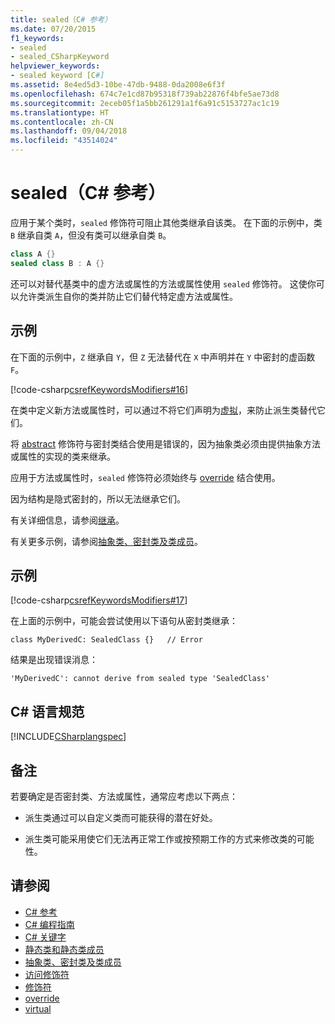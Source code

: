 ```yaml
---
title: sealed（C# 参考）
ms.date: 07/20/2015
f1_keywords:
- sealed
- sealed_CSharpKeyword
helpviewer_keywords:
- sealed keyword [C#]
ms.assetid: 8e4ed5d3-10be-47db-9488-0da2008e6f3f
ms.openlocfilehash: 674c7e1cd87b95318f739ab22876f4bfe5ae73d8
ms.sourcegitcommit: 2eceb05f1a5bb261291a1f6a91c5153727ac1c19
ms.translationtype: HT
ms.contentlocale: zh-CN
ms.lasthandoff: 09/04/2018
ms.locfileid: "43514024"
---
```

# <a name="sealed-c-reference"></a>sealed（C# 参考）
应用于某个类时，`sealed` 修饰符可阻止其他类继承自该类。 在下面的示例中，类 `B` 继承自类 `A`，但没有类可以继承自类 `B`。  
  
```csharp  
class A {}      
sealed class B : A {}  
```  
  
 还可以对替代基类中的虚方法或属性的方法或属性使用 `sealed` 修饰符。 这使你可以允许类派生自你的类并防止它们替代特定虚方法或属性。  
  
## <a name="example"></a>示例  
 在下面的示例中，`Z` 继承自 `Y`，但 `Z` 无法替代在 `X` 中声明并在 `Y` 中密封的虚函数 `F`。  
  
 [!code-csharp[csrefKeywordsModifiers#16](../../../csharp/language-reference/keywords/codesnippet/CSharp/sealed_1.cs)]  
  
 在类中定义新方法或属性时，可以通过不将它们声明为[虚拟](../../../csharp/language-reference/keywords/virtual.md)，来防止派生类替代它们。  
  
 将 [abstract](../../../csharp/language-reference/keywords/abstract.md) 修饰符与密封类结合使用是错误的，因为抽象类必须由提供抽象方法或属性的实现的类来继承。  
  
 应用于方法或属性时，`sealed` 修饰符必须始终与 [override](../../../csharp/language-reference/keywords/override.md) 结合使用。  
  
 因为结构是隐式密封的，所以无法继承它们。  
  
 有关详细信息，请参阅[继承](../../../csharp/programming-guide/classes-and-structs/inheritance.md)。  
  
 有关更多示例，请参阅[抽象类、密封类及类成员](../../../csharp/programming-guide/classes-and-structs/abstract-and-sealed-classes-and-class-members.md)。  
  
## <a name="example"></a>示例  
 [!code-csharp[csrefKeywordsModifiers#17](../../../csharp/language-reference/keywords/codesnippet/CSharp/sealed_2.cs)]  
  
 在上面的示例中，可能会尝试使用以下语句从密封类继承：  
  
 `class MyDerivedC: SealedClass {}   // Error`  
  
 结果是出现错误消息：  
  
 `'MyDerivedC': cannot derive from sealed type 'SealedClass'`  
  
## <a name="c-language-specification"></a>C# 语言规范  
 [!INCLUDE[CSharplangspec](~/includes/csharplangspec-md.md)]  
  
## <a name="remarks"></a>备注  
 若要确定是否密封类、方法或属性，通常应考虑以下两点：  
  
-   派生类通过可以自定义类而可能获得的潜在好处。  
  
-   派生类可能采用使它们无法再正常工作或按预期工作的方式来修改类的可能性。  
  
## <a name="see-also"></a>请参阅

- [C# 参考](../../../csharp/language-reference/index.md)  
- [C# 编程指南](../../../csharp/programming-guide/index.md)  
- [C# 关键字](../../../csharp/language-reference/keywords/index.md)  
- [静态类和静态类成员](../../../csharp/programming-guide/classes-and-structs/static-classes-and-static-class-members.md)  
- [抽象类、密封类及类成员](../../../csharp/programming-guide/classes-and-structs/abstract-and-sealed-classes-and-class-members.md)  
- [访问修饰符](../../../csharp/programming-guide/classes-and-structs/access-modifiers.md)  
- [修饰符](../../../csharp/language-reference/keywords/modifiers.md)  
- [override](../../../csharp/language-reference/keywords/override.md)  
- [virtual](../../../csharp/language-reference/keywords/virtual.md)
